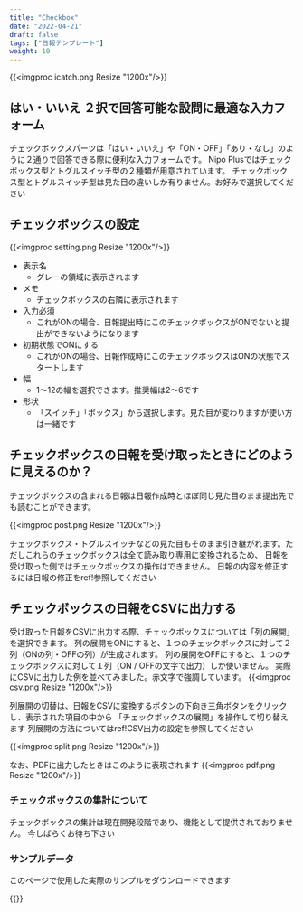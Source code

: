 ```yaml
---
title: "Checkbox"
date: "2022-04-21"
draft: false
tags: ["日報テンプレート"]
weight: 10
---
```


{{<imgproc icatch.png Resize "1200x"/>}}

## はい・いいえ ２択で回答可能な設問に最適な入力フォーム

チェックボックスパーツは「はい・いいえ」や「ON・OFF」「あり・なし」のように２通りで回答できる際に便利な入力フォームです。
Nipo Plusではチェックボックス型とトグルスイッチ型の２種類が用意されています。
チェックボックス型とトグルスイッチ型は見た目の違いしか有りません。お好みで選択してください

## チェックボックスの設定

{{<imgproc setting.png Resize "1200x"/>}}

- 表示名
  - グレーの領域に表示されます
- メモ
  - チェックボックスの右隣に表示されます
- 入力必須
  - これがONの場合、日報提出時にこのチェックボックスがONでないと提出ができないようになります
- 初期状態でONにする
  - これがONの場合、日報作成時にこのチェックボックスはONの状態でスタートします
- 幅
  - 1〜12の幅を選択できます。推奨幅は2〜6です
- 形状
  - 「スイッチ」「ボックス」から選択します。見た目が変わりますが使い方は一緒です


## チェックボックスの日報を受け取ったときにどのように見えるのか？

チェックボックスの含まれる日報は日報作成時とほぼ同じ見た目のまま提出先でも読むことができます。

{{<imgproc post.png Resize "1200x"/>}}

チェックボックス・トグルスイッチなどの見た目もそのまま引き継がれます。ただしこれらのチェックボックスは全て読み取り専用に変換されるため、
日報を受け取った側ではチェックボックスの操作はできません。
日報の内容を修正するには日報の修正をref!参照してください

## チェックボックスの日報をCSVに出力する

受け取った日報をCSVに出力する際、チェックボックスについては「列の展開」を選択できます。
列の展開をONにすると、１つのチェックボックスに対して２列（ONの列・OFFの列）が生成されます。
列の展開をOFFにすると、１つのチェックボックスに対して１列（ON / OFFの文字で出力）しか使いません。
実際にCSVに出力した例を並べてみました。赤文字で強調しています。
{{<imgproc csv.png Resize "1200x"/>}}

列展開の切替は、日報をCSVに変換するボタンの下向き三角ボタンをクリックし、表示された項目の中から
「チェックボックスの展開」を操作して切り替えます
列展開の方法についてはref!CSV出力の設定を参照してください


{{<imgproc split.png Resize "1200x"/>}}

なお、PDFに出力したときはこのように表現されます
{{<imgproc pdf.png Resize "1200x"/>}}


### チェックボックスの集計について

チェックボックスの集計は現在開発段階であり、機能として提供されておりません。
今しばらくお待ち下さい

### サンプルデータ

このページで使用した実際のサンプルをダウンロードできます

{{<attachments style="orange" />}}
